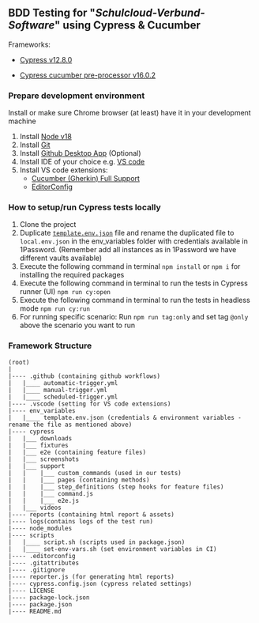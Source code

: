 ## BDD Testing for "*Schulcloud-Verbund-Software*" using Cypress & Cucumber

Frameworks:

- [Cypress v12.8.0](https://docs.cypress.io/guides/references/changelog#12-8-0)

- [Cypress cucumber pre-processor v16.0.2](https://github.com/badeball/cypress-cucumber-preprocessor)

### Prepare development environment

Install or make sure Chrome browser (at least) have it in your development machine

1) Install [Node v18](https://nodejs.org/dist/)
2) Install [Git](https://git-scm.com/downloads)
3) Install [Github Desktop App](https://desktop.github.com/) (Optional)
4) Install IDE of your choice e.g. [VS code](https://code.visualstudio.com/download)
5) Install VS code extensions:
    - [Cucumber (Gherkin) Full Support](https://marketplace.visualstudio.com/items?itemName=alexkrechik.cucumberautocomplete)
    - [EditorConfig](https://marketplace.visualstudio.com/items?itemName=EditorConfig.EditorConfig)

### How to setup/run Cypress tests locally

1) Clone the project
2) Duplicate [`template.env.json`](env_variables/template.env.json) file and rename the duplicated file to `local.env.json` in the env_variables folder with credentials available in 1Password. (Remember add all instances as in 1Password we have different vaults available)
3) Execute the following command in terminal `npm install` or `npm i` for installing the required packages
4) Execute the following command in terminal to run the tests in Cypress runner (UI) `npm run cy:open`
5) Execute the following command in terminal to run the tests in headless mode `npm run cy:run`
6) For running specific scenario: Run `npm run tag:only` and set tag `@only` above the scenario you want to run

### Framework Structure

```text
(root)
|
|---- .github (containing github workflows)
|   |____ automatic-trigger.yml
|   |____ manual-trigger.yml
|   |____ scheduled-trigger.yml
|---- .vscode (setting for VS code extensions)
|---- env_variables
|   |____ template.env.json (credentials & environment variables - rename the file as mentioned above)
|---- cypress
|   |___ downloads
|   |___ fixtures
|   |___ e2e (containing feature files)
|   |___ screenshots
|   |___ support
|   |    |___ custom_commands (used in our tests)
|   |    |___ pages (containing methods)
|   |    |___ step_definitions (step hooks for feature files)
|   |    |___ command.js
|   |    |___ e2e.js
|   |___ videos
|---- reports (containing html report & assets)
|---- logs(contains logs of the test run)
|---- node_modules
|---- scripts
|   |____ script.sh (scripts used in package.json)
|   |____ set-env-vars.sh (set environment variables in CI)
|---- .editorconfig
|---- .gitattributes
|---- .gitignore
|---- reporter.js (for generating html reports)
|---- cypress.config.json (cypress related settings)
|---- LICENSE
|---- package-lock.json
|---- package.json
|---- README.md
```
